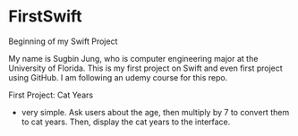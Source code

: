 # FirstSwift
Beginning of my Swift Project

My name is Sugbin Jung, who is computer engineering major at the University of Florida.
This is my first project on Swift and even first project using GitHub.
I am following an udemy course for this repo.

First Project: Cat Years
- very simple. Ask users about the age, then multiply by 7 to convert them to cat years.
  Then, display the cat years to the interface.

